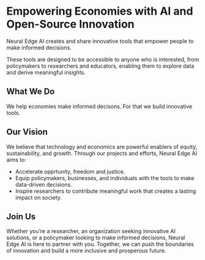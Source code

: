 # Empowering Economies with AI and Open-Source Innovation

Neural Edge AI creates and share innovative tools that empower people to make informed decisions.

These tools are designed to be accessible to anyone who is interested, from policymakers to researchers and educators, enabling them to explore data and derive meaningful insights.

## What We Do

We help economies make informed decisons. For that we build innovative tools.

## Our Vision

We believe that technology and economics are powerful enablers of equity, sustainability, and growth. Through our projects and efforts, Neural Edge AI aims to:

- Accelerate opprtunity, freedom and justice.
- Equip policymakers, businesses, and individuals with the tools to make data-driven decisions.
- Inspire researchers to contribute meaningful work that creates a lasting impact on society.

## Join Us

Whether you’re a researcher, an organization seeking innovative AI solutions, or a policymaker looking to make informed decisions, Neural Edge AI is here to partner with you. Together, we can push the boundaries of innovation and build a more inclusive and prosperous future.
